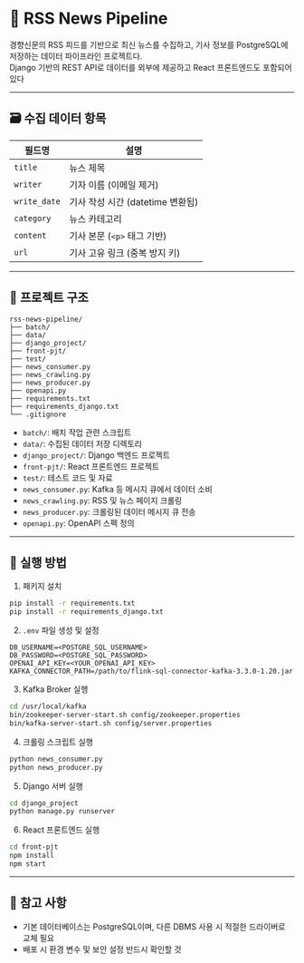 # 📰 RSS News Pipeline

경향신문의 RSS 피드를 기반으로 최신 뉴스를 수집하고, 기사 정보를 PostgreSQL에 저장하는 데이터 파이프라인 프로젝트다.  
Django 기반의 REST API로 데이터를 외부에 제공하고 React 프론트엔드도 포함되어 있다

---

## 🗃 수집 데이터 항목

| 필드명       | 설명                              |
|--------------|-----------------------------------|
| `title`      | 뉴스 제목                         |
| `writer`     | 기자 이름 (이메일 제거)           |
| `write_date` | 기사 작성 시간 (datetime 변환됨) |
| `category`   | 뉴스 카테고리                     |
| `content`    | 기사 본문 (`<p>` 태그 기반)       |
| `url`        | 기사 고유 링크 (중복 방지 키)     |

---

## 📁 프로젝트 구조

```
rss-news-pipeline/
├── batch/
├── data/
├── django_project/
├── front-pjt/
├── test/
├── news_consumer.py
├── news_crawling.py
├── news_producer.py
├── openapi.py
├── requirements.txt
├── requirements_django.txt
└── .gitignore
```

- `batch/`: 배치 작업 관련 스크립트
- `data/`: 수집된 데이터 저장 디렉토리
- `django_project/`: Django 백엔드 프로젝트
- `front-pjt/`: React 프론트엔드 프로젝트
- `test/`: 테스트 코드 및 자료
- `news_consumer.py`: Kafka 등 메시지 큐에서 데이터 소비
- `news_crawling.py`: RSS 및 뉴스 페이지 크롤링
- `news_producer.py`: 크롤링된 데이터 메시지 큐 전송
- `openapi.py`: OpenAPI 스펙 정의

---

## 🚀 실행 방법

1. 패키지 설치

```bash
pip install -r requirements.txt
pip install -r requirements_django.txt
```

2. `.env` 파일 생성 및 설정

```env
DB_USERNAME=<POSTGRE_SQL_USERNAME>
DB_PASSWORD=<POSTGRE_SQL_PASSWORD>
OPENAI_API_KEY=<YOUR_OPENAI_API_KEY>
KAFKA_CONNECTOR_PATH=/path/to/flink-sql-connector-kafka-3.3.0-1.20.jar
```

3. Kafka Broker 실행

```bash
cd /usr/local/kafka
bin/zookeeper-server-start.sh config/zookeeper.properties
bin/kafka-server-start.sh config/server.properties
```

4. 크롤링 스크립트 실행

```bash
python news_consumer.py
python news_producer.py
```

5. Django 서버 실행

```bash
cd django_project
python manage.py runserver
```

6. React 프론트엔드 실행

```bash
cd front-pjt
npm install
npm start
```

---

## 📌 참고 사항

- 기본 데이터베이스는 PostgreSQL이며, 다른 DBMS 사용 시 적절한 드라이버로 교체 필요
- 배포 시 환경 변수 및 보안 설정 반드시 확인할 것
